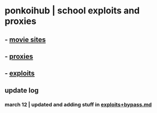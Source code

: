 # ponkoihub | school exploits and proxies

## - [movie sites](https://github.com/ponkoi/nthub/blob/main/moviesites.md) <br>

## - [proxies](https://github.com/ponkoi/nthub/blob/main/proxies.md) <br>

## - [exploits](https://github.com/ponkoi/nthub/blob/main/exploits.md) <br>


## update log

### march 12 | updated and adding stuff in [exploits+bypass.md](https://github.com/ponkoi/ponkoihub/blob/main/exploits+bypass.md)
